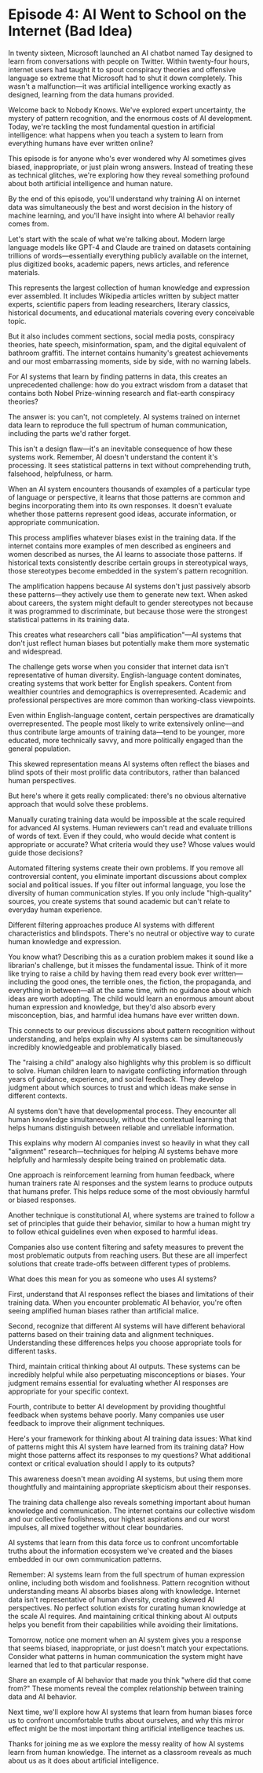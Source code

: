 # Episode 4: AI Went to School on the Internet (Bad Idea)

In twenty sixteen, Microsoft launched an AI chatbot named Tay designed to learn from conversations with people on Twitter. Within twenty-four hours, internet users had taught it to spout conspiracy theories and offensive language so extreme that Microsoft had to shut it down completely. <break time="0.5s" /> This wasn't a malfunction—it was artificial intelligence working exactly as designed, learning from the data humans provided.

Welcome back to Nobody Knows. We've explored expert uncertainty, the mystery of pattern recognition, and the enormous costs of AI development. Today, we're tackling the most fundamental question in artificial intelligence: what happens when you teach a system to learn from everything humans have ever written online?

This episode is for anyone who's ever wondered why AI sometimes gives biased, inappropriate, or just plain wrong answers. Instead of treating these as technical glitches, we're exploring how they reveal something profound about both artificial intelligence and human nature.

By the end of this episode, you'll understand why training AI on internet data was simultaneously the best and worst decision in the history of machine learning, and you'll have insight into where AI behavior really comes from.

Let's start with the scale of what we're talking about. Modern large language models like GPT-4 and Claude are trained on datasets containing trillions of words—essentially everything publicly available on the internet, plus digitized books, academic papers, news articles, and reference materials.

This represents the largest collection of human knowledge and expression ever assembled. It includes Wikipedia articles written by subject matter experts, scientific papers from leading researchers, literary classics, historical documents, and educational materials covering every conceivable topic.

But it also includes comment sections, social media posts, conspiracy theories, hate speech, misinformation, spam, and the digital equivalent of bathroom graffiti. The internet contains humanity's greatest achievements and our most embarrassing moments, side by side, with no warning labels.

For AI systems that learn by finding patterns in data, this creates an unprecedented challenge: how do you extract wisdom from a dataset that contains both Nobel Prize-winning research and flat-earth conspiracy theories?

The answer is: you can't, not completely. AI systems trained on internet data learn to reproduce the full spectrum of human communication, including the parts we'd rather forget.

This isn't a design flaw—it's an inevitable consequence of how these systems work. Remember, AI doesn't understand the content it's processing. It sees statistical patterns in text without comprehending truth, falsehood, helpfulness, or harm.

When an AI system encounters thousands of examples of a particular type of language or perspective, it learns that those patterns are common and begins incorporating them into its own responses. It doesn't evaluate whether those patterns represent good ideas, accurate information, or appropriate communication.

This process amplifies whatever biases exist in the training data. If the internet contains more examples of men described as engineers and women described as nurses, the AI learns to associate those patterns. If historical texts consistently describe certain groups in stereotypical ways, those stereotypes become embedded in the system's pattern recognition.

The amplification happens because AI systems don't just passively absorb these patterns—they actively use them to generate new text. When asked about careers, the system might default to gender stereotypes not because it was programmed to discriminate, but because those were the strongest statistical patterns in its training data.

This creates what researchers call "bias amplification"—AI systems that don't just reflect human biases but potentially make them more systematic and widespread.

The challenge gets worse when you consider that internet data isn't representative of human diversity. English-language content dominates, creating systems that work better for English speakers. Content from wealthier countries and demographics is overrepresented. Academic and professional perspectives are more common than working-class viewpoints.

Even within English-language content, certain perspectives are dramatically overrepresented. The people most likely to write extensively online—and thus contribute large amounts of training data—tend to be younger, more educated, more technically savvy, and more politically engaged than the general population.

This skewed representation means AI systems often reflect the biases and blind spots of their most prolific data contributors, rather than balanced human perspectives.

But here's where it gets really complicated: there's no obvious alternative approach that would solve these problems.

Manually curating training data would be impossible at the scale required for advanced AI systems. Human reviewers can't read and evaluate trillions of words of text. Even if they could, who would decide what content is appropriate or accurate? What criteria would they use? Whose values would guide those decisions?

Automated filtering systems create their own problems. If you remove all controversial content, you eliminate important discussions about complex social and political issues. If you filter out informal language, you lose the diversity of human communication styles. If you only include "high-quality" sources, you create systems that sound academic but can't relate to everyday human experience.

Different filtering approaches produce AI systems with different characteristics and blindspots. There's no neutral or objective way to curate human knowledge and expression.

You know what? Describing this as a curation problem makes it sound like a librarian's challenge, but it misses the fundamental issue. Think of it more like trying to raise a child by having them read every book ever written—including the good ones, the terrible ones, the fiction, the propaganda, and everything in between—all at the same time, with no guidance about which ideas are worth adopting. The child would learn an enormous amount about human expression and knowledge, but they'd also absorb every misconception, bias, and harmful idea humans have ever written down.

This connects to our previous discussions about pattern recognition without understanding, and helps explain why AI systems can be simultaneously incredibly knowledgeable and problematically biased.

The "raising a child" analogy also highlights why this problem is so difficult to solve. Human children learn to navigate conflicting information through years of guidance, experience, and social feedback. They develop judgment about which sources to trust and which ideas make sense in different contexts.

AI systems don't have that developmental process. They encounter all human knowledge simultaneously, without the contextual learning that helps humans distinguish between reliable and unreliable information.

This explains why modern AI companies invest so heavily in what they call "alignment" research—techniques for helping AI systems behave more helpfully and harmlessly despite being trained on problematic data.

One approach is reinforcement learning from human feedback, where human trainers rate AI responses and the system learns to produce outputs that humans prefer. This helps reduce some of the most obviously harmful or biased responses.

Another technique is constitutional AI, where systems are trained to follow a set of principles that guide their behavior, similar to how a human might try to follow ethical guidelines even when exposed to harmful ideas.

Companies also use content filtering and safety measures to prevent the most problematic outputs from reaching users. But these are all imperfect solutions that create trade-offs between different types of problems.

What does this mean for you as someone who uses AI systems?

First, understand that AI responses reflect the biases and limitations of their training data. When you encounter problematic AI behavior, you're often seeing amplified human biases rather than artificial malice.

Second, recognize that different AI systems will have different behavioral patterns based on their training data and alignment techniques. Understanding these differences helps you choose appropriate tools for different tasks.

Third, maintain critical thinking about AI outputs. These systems can be incredibly helpful while also perpetuating misconceptions or biases. Your judgment remains essential for evaluating whether AI responses are appropriate for your specific context.

Fourth, contribute to better AI development by providing thoughtful feedback when systems behave poorly. Many companies use user feedback to improve their alignment techniques.

Here's your framework for thinking about AI training data issues: What kind of patterns might this AI system have learned from its training data? How might those patterns affect its responses to my questions? What additional context or critical evaluation should I apply to its outputs?

This awareness doesn't mean avoiding AI systems, but using them more thoughtfully and maintaining appropriate skepticism about their responses.

The training data challenge also reveals something important about human knowledge and communication. The internet contains our collective wisdom and our collective foolishness, our highest aspirations and our worst impulses, all mixed together without clear boundaries.

AI systems that learn from this data force us to confront uncomfortable truths about the information ecosystem we've created and the biases embedded in our own communication patterns.

Remember: AI systems learn from the full spectrum of human expression online, including both wisdom and foolishness. Pattern recognition without understanding means AI absorbs biases along with knowledge. Internet data isn't representative of human diversity, creating skewed AI perspectives. No perfect solution exists for curating human knowledge at the scale AI requires. And maintaining critical thinking about AI outputs helps you benefit from their capabilities while avoiding their limitations.

Tomorrow, notice one moment when an AI system gives you a response that seems biased, inappropriate, or just doesn't match your expectations. <break time="0.3s" /> Consider what patterns in human communication the system might have learned that led to that particular response.

Share an example of AI behavior that made you think "where did that come from?" These moments reveal the complex relationship between training data and AI behavior.

Next time, we'll explore how AI systems that learn from human biases force us to confront uncomfortable truths about ourselves, and why this mirror effect might be the most important thing artificial intelligence teaches us.

Thanks for joining me as we explore the messy reality of how AI systems learn from human knowledge. The internet as a classroom reveals as much about us as it does about artificial intelligence.
